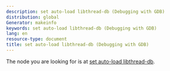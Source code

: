 ```yaml
---
description: set auto-load libthread-db (Debugging with GDB)
distribution: global
Generator: makeinfo
keywords: set auto-load libthread-db (Debugging with GDB)
lang: en
resource-type: document
title: set auto-load libthread-db (Debugging with GDB)
---
```

The node you are looking for is at [set auto-load libthread-db](libthread_005fdb_002eso_002e1-file.html#set-auto_002dload-libthread_002ddb).
